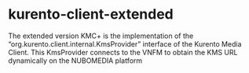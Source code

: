 # kurento-client-extended
The extended version KMC+ is the implementation of the “org.kurento.client.internal.KmsProvider” interface of the Kurento Media Client. This KmsProvider connects to the VNFM to obtain the KMS URL dynamically on the NUBOMEDIA platform
